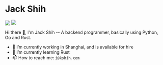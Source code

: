 # Jack Shih

<p>
<img align="center" src="https://github-readme-stats.vercel.app/api?username=nkypy&show_icons=true&hide_title=true&hide_rank=false&hide=issues&count_private=true&disable_animations=true&include_all_commits=true"/>
<img align="top" src="https://github-readme-stats.vercel.app/api/top-langs/?username=nkypy&layout=compact&langs_count=4"/>
</p>

Hi there 👋, I'm Jack Shih -- A backend programmer, basically using Python, Go and Rust.

- 🔭 I’m currently working in Shanghai, and is available for hire
- 🌱 I’m currently learning Rust
- 📫 How to reach me: ```i@kshih.com```
